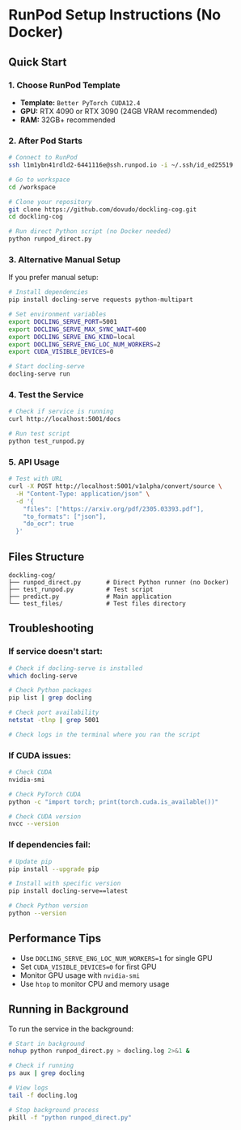 # RunPod Setup Instructions (No Docker)

## Quick Start

### 1. Choose RunPod Template
- **Template:** `Better PyTorch CUDA12.4`
- **GPU:** RTX 4090 or RTX 3090 (24GB VRAM recommended)
- **RAM:** 32GB+ recommended

### 2. After Pod Starts

```bash
# Connect to RunPod
ssh l1m1ybn41rdld2-6441116e@ssh.runpod.io -i ~/.ssh/id_ed25519

# Go to workspace
cd /workspace

# Clone your repository
git clone https://github.com/dovudo/dockling-cog.git
cd dockling-cog

# Run direct Python script (no Docker needed)
python runpod_direct.py
```

### 3. Alternative Manual Setup

If you prefer manual setup:

```bash
# Install dependencies
pip install docling-serve requests python-multipart

# Set environment variables
export DOCLING_SERVE_PORT=5001
export DOCLING_SERVE_MAX_SYNC_WAIT=600
export DOCLING_SERVE_ENG_KIND=local
export DOCLING_SERVE_ENG_LOC_NUM_WORKERS=2
export CUDA_VISIBLE_DEVICES=0

# Start docling-serve
docling-serve run
```

### 4. Test the Service

```bash
# Check if service is running
curl http://localhost:5001/docs

# Run test script
python test_runpod.py
```

### 5. API Usage

```bash
# Test with URL
curl -X POST http://localhost:5001/v1alpha/convert/source \
  -H "Content-Type: application/json" \
  -d '{
    "files": ["https://arxiv.org/pdf/2305.03393.pdf"],
    "to_formats": ["json"],
    "do_ocr": true
  }'
```

## Files Structure
```
dockling-cog/
├── runpod_direct.py       # Direct Python runner (no Docker)
├── test_runpod.py         # Test script
├── predict.py             # Main application
└── test_files/            # Test files directory
```

## Troubleshooting

### If service doesn't start:
```bash
# Check if docling-serve is installed
which docling-serve

# Check Python packages
pip list | grep docling

# Check port availability
netstat -tlnp | grep 5001

# Check logs in the terminal where you ran the script
```

### If CUDA issues:
```bash
# Check CUDA
nvidia-smi

# Check PyTorch CUDA
python -c "import torch; print(torch.cuda.is_available())"

# Check CUDA version
nvcc --version
```

### If dependencies fail:
```bash
# Update pip
pip install --upgrade pip

# Install with specific version
pip install docling-serve==latest

# Check Python version
python --version
```

## Performance Tips

- Use `DOCLING_SERVE_ENG_LOC_NUM_WORKERS=1` for single GPU
- Set `CUDA_VISIBLE_DEVICES=0` for first GPU
- Monitor GPU usage with `nvidia-smi`
- Use `htop` to monitor CPU and memory usage

## Running in Background

To run the service in the background:

```bash
# Start in background
nohup python runpod_direct.py > docling.log 2>&1 &

# Check if running
ps aux | grep docling

# View logs
tail -f docling.log

# Stop background process
pkill -f "python runpod_direct.py"
``` 
